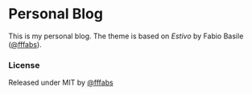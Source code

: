# Personal Blog
This is my personal blog. The theme is based on *Estivo* by Fabio Basile ([@fffabs](http://twitter.com/fffabs)). 

### License

Released under MIT by [@fffabs](http://twitter.com/fffabs)
